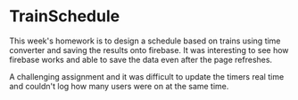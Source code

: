 # TrainSchedule

This week's homework is to design a schedule based on trains using time converter and saving the results onto firebase. It was interesting to see how firebase works and able to save the data even after the page refreshes.


A challenging assignment and it was difficult to update the timers real time and couldn't log how many users were on at the same time.

